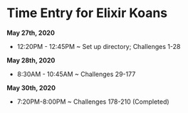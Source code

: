 # Time Entry for Elixir Koans

**May 27th, 2020**
* 12:20PM - 12:45PM ~ Set up directory; Challenges 1-28 

**May 28th, 2020**
* 8:30AM - 10:45AM ~ Challenges 29-177

**May 30th, 2020**
* 7:20PM-8:00PM ~ Challenges 178-210 (Completed)